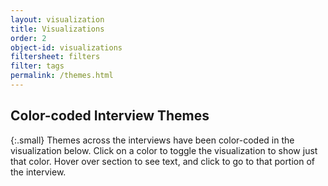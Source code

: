 ```yaml
---
layout: visualization
title: Visualizations
order: 2
object-id: visualizations
filtersheet: filters
filter: tags
permalink: /themes.html
---
```


## Color-coded Interview Themes

{:.small}
Themes across the interviews have been color-coded in the visualization below.
Click on a color to toggle the visualization to show just that color. 
Hover over section to see text, and click to go to that portion of the interview.
